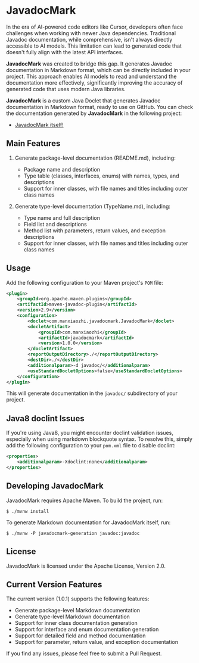 # JavadocMark

In the era of AI-powered code editors like Cursor, developers often face challenges when working with newer Java dependencies. Traditional Javadoc documentation, while comprehensive, isn't always directly accessible to AI models. This limitation can lead to generated code that doesn't fully align with the latest API interfaces.

**JavadocMark** was created to bridge this gap. It generates Javadoc documentation in Markdown format, which can be directly included in your project. This approach enables AI models to read and understand the documentation more effectively, significantly improving the accuracy of generated code that uses modern Java libraries.

**JavadocMark** is a custom Java Doclet that generates Javadoc documentation in Markdown format, ready to use on GitHub. You can check the documentation generated by **JavadocMark** in the following project:

* [JavadocMark itself!](https://github.com/xiaowangzhixiao/javadocmark/tree/master/javadoc/com/manxiaozhi/javadocmark)

## Main Features

1. Generate package-level documentation (README.md), including:
   - Package name and description
   - Type table (classes, interfaces, enums) with names, types, and descriptions
   - Support for inner classes, with file names and titles including outer class names

2. Generate type-level documentation (TypeName.md), including:
   - Type name and full description
   - Field list and descriptions
   - Method list with parameters, return values, and exception descriptions
   - Support for inner classes, with file names and titles including outer class names

## Usage

Add the following configuration to your Maven project's `POM` file:

```xml
<plugin>
    <groupId>org.apache.maven.plugins</groupId>
    <artifactId>maven-javadoc-plugin</artifactId>
    <version>2.9</version>
    <configuration>
        <doclet>com.manxiaozhi.javadocmark.JavadocMark</doclet>
        <docletArtifact>
            <groupId>com.manxiaozhi</groupId>
            <artifactId>javadocmark</artifactId>
            <version>1.0.0</version>
        </docletArtifact>
        <reportOutputDirectory>./</reportOutputDirectory>
        <destDir>./</destDir>
        <additionalparam>-d javadoc/</additionalparam>
        <useStandardDocletOptions>false</useStandardDocletOptions>
    </configuration>
</plugin>
```

This will generate documentation in the `javadoc/` subdirectory of your project.

## Java8 doclint Issues

If you're using Java8, you might encounter doclint validation issues, especially when using markdown blockquote syntax. To resolve this, simply add the following configuration to your `pom.xml` file to disable doclint:

```xml
<properties>
    <additionalparam>-Xdoclint:none</additionalparam>
</properties>
```

## Developing JavadocMark

JavadocMark requires Apache Maven. To build the project, run:

```
$ ./mvnw install
```

To generate Markdown documentation for JavadocMark itself, run:

```
$ ./mvnw -P javadocmark-generation javadoc:javadoc
```

## License

JavadocMark is licensed under the Apache License, Version 2.0.

## Current Version Features

The current version (1.0.1) supports the following features:

* Generate package-level Markdown documentation
* Generate type-level Markdown documentation
* Support for inner class documentation generation
* Support for interface and enum documentation generation
* Support for detailed field and method documentation
* Support for parameter, return value, and exception documentation

If you find any issues, please feel free to submit a Pull Request. 